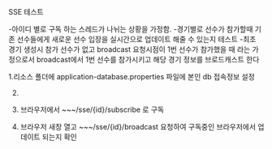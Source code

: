 SSE 테스트


-아이디 별로 구독 하는 스레드가 나뉘는 상황을 가정함. 
-경기별로 선수가 참가할때 기존 선수들에게 새로운 선수 입장을 실시간으로 업데이트 해줄 수 있는지 테스트
-최초 경기 생성시 참가 선수가 없고 broadcast 요청시점이 1번 선수가 참가했을 때 라는 가정으로서 broadcast에서 1번 선수를 참가시키고 해당 경기 정보를 브로드캐스트 한다

1.리소스 폴더에 application-database.properties 파일에 본인 db 접속정보 설정

2. ~~~/sse/data 로 일단 임의 경기 생성

3. 브라우저에서 ~~~/sse/{id}/subscribe 로 구독

4. 브라우저 새창 열고 ~~~/sse/{id}/broadcast 요청하여 구독중인 브라우저에서 업데이트 되는지 확인
 
